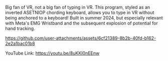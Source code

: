Big fan of VR, not a big fan of typing in VR.
This program, styled as an inverted ASETNIOP chording keyboard, allows you to type in VR without being anchored to a keyboard!
Built in summer 2024, but especially relevant with Meta's EMG Wristband and the subsequent explosion of potential for hand tracking.

https://github.com/user-attachments/assets/6cf21389-8b2b-40fd-b162-2e2a1bac01b8

YouTube Link: https://youtu.be/8uKKI0nEEnw
